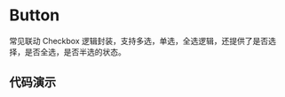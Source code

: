 # Button

常见联动 Checkbox 逻辑封装，支持多选，单选，全选逻辑，还提供了是否选择，是否全选，是否半选的状态。


## 代码演示
<demo src="./demo/demo.vue" title="基本用法" desc="使用el-checkbox"></demo>


